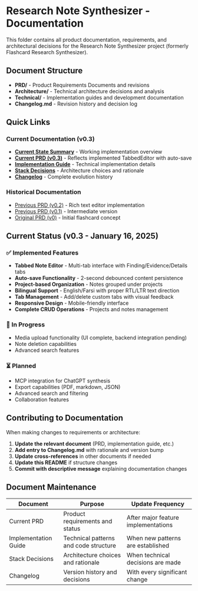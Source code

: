 # Research Note Synthesizer - Documentation

This folder contains all product documentation, requirements, and architectural decisions for the Research Note Synthesizer project (formerly Flashcard Research Synthesizer).

## Document Structure

- **PRD/** - Product Requirements Documents and revisions
- **Architecture/** - Technical architecture decisions and analysis  
- **Technical/** - Implementation guides and development documentation
- **Changelog.md** - Revision history and decision log

## Quick Links

### Current Documentation (v0.3)
- [**Current State Summary**](./CURRENT_STATE.md) - Working implementation overview
- [**Current PRD (v0.3)**](./PRD/v0.3-current.md) - Reflects implemented TabbedEditor with auto-save
- [**Implementation Guide**](./Technical/implementation-guide.md) - Technical implementation details
- [**Stack Decisions**](./Architecture/stack-decisions.md) - Architecture choices and rationale
- [**Changelog**](./Changelog.md) - Complete evolution history

### Historical Documentation
- [Previous PRD (v0.2)](./PRD/v0.2-current.md) - Rich text editor implementation
- [Previous PRD (v0.1)](./PRD/current.md) - Intermediate version
- [Original PRD (v0)](./PRD/v0-original.md) - Initial flashcard concept

## Current Status (v0.3 - January 16, 2025)

### ✅ Implemented Features
- **Tabbed Note Editor** - Multi-tab interface with Finding/Evidence/Details tabs
- **Auto-save Functionality** - 2-second debounced content persistence
- **Project-based Organization** - Notes grouped under projects
- **Bilingual Support** - English/Farsi with proper RTL/LTR text direction
- **Tab Management** - Add/delete custom tabs with visual feedback
- **Responsive Design** - Mobile-friendly interface
- **Complete CRUD Operations** - Projects and notes management

### 🔄 In Progress
- Media upload functionality (UI complete, backend integration pending)
- Note deletion capabilities
- Advanced search features

### ⏳ Planned
- MCP integration for ChatGPT synthesis
- Export capabilities (PDF, markdown, JSON)
- Advanced search and filtering
- Collaboration features

## Contributing to Documentation

When making changes to requirements or architecture:

1. **Update the relevant document** (PRD, implementation guide, etc.)
2. **Add entry to Changelog.md** with rationale and version bump
3. **Update cross-references** in other documents if needed
4. **Update this README** if structure changes
5. **Commit with descriptive message** explaining documentation changes

## Document Maintenance

| Document | Purpose | Update Frequency |
|----------|---------|------------------|
| Current PRD | Product requirements and status | After major feature implementations |
| Implementation Guide | Technical patterns and code structure | When new patterns are established |
| Stack Decisions | Architecture choices and rationale | When technical decisions are made |
| Changelog | Version history and decisions | With every significant change |


